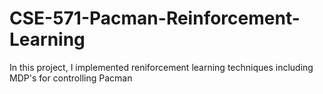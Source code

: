 # CSE-571-Pacman-Reinforcement-Learning
In this project, I implemented reniforcement learning techniques including MDP's for controlling Pacman
